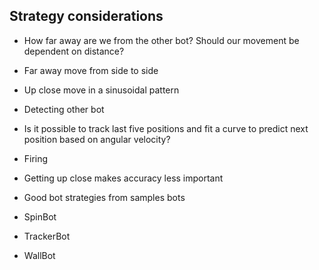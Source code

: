 ## Strategy considerations

* How far away are we from the other bot? Should our movement be dependent on distance?
 * Far away move from side to side
 * Up close move in a sinusoidal pattern

* Detecting other bot
 * Is it possible to track last five positions and fit a curve to predict next position based on angular velocity?

* Firing
 * Getting up close makes accuracy less important

* Good bot strategies from samples bots
 * SpinBot
 * TrackerBot
 * WallBot
